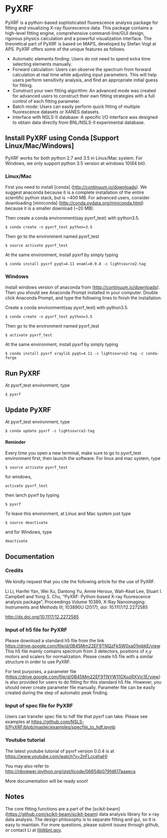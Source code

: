 # PyXRF

PyXRF is a python-based sophisticated fluorescence analysis package for
fitting and visualizing X-ray fluorescence data. This package contains a
high-level fitting engine, comprehensive command-line/GUI design, rigorous
physics calculation and a powerful visualization interface. The theoretical
part of PyXRF is based on MAPS, developed by Stefan Vogt at APS. PyXRF offers
some of the unique features as follows.
- Automatic elements finding: Users do not need to spend extra time selecting
  elements manually.
- Forward calculation: Users can observe the spectrum from forward calculation
  at real time while adjusting input parameters. This will help users perform
  sensitivity analysis, and find an appropriate initial guess for fitting.
- Construct your own fitting algorithm: An advanced mode was created for
  advanced users to construct their own fitting strategies with a full
  control of each fitting parameter.
- Batch mode: Users can easily perform quick fitting of multiple fluorescence
  datasets or XANES datasets.
- Interface with NSLS-II database: A specific I/O interface was designed to
   obtain data directly from BNL/NSLS-II experimental database.

## Install PyXRF using Conda [Support Linux/Mac/Windows]
PyXRF works for both python 2.7 and 3.5 in Linux/Mac system. For Windows, we only support python 3.5 version at windows 10(64 bit).

### Linux/Mac
First you need to install [conda] (http://continuum.io/downloads). We suggest
anaconda because it is a complete installation of the entire scientific python
stack, but is ~400 MB.  For advanced users, consider downloading [miniconda]
(http://conda.pydata.org/miniconda.html) because it is a smaller download (~20 MB).

Then create a conda environment(say pyxrf_test) with python3.5.
```
$ conda create -n pyxrf_test python=3.5
```
Then go to the environment named pyxrf_test
```
$ source activate pyxrf_test
```
At the same environment, install pyxrf by simply typing
```
$ conda install pyxrf pyqt=4.11 enaml=0.9.8 -c lightsource2-tag
```

### Windows
Install windows version of anaconda from (http://continuum.io/downloads).
Then you should see Anaconda Prompt installed in your computer. Double click Anaconda Prompt, and type the following lines to finish the installation.

Create a conda environment(say pyxrf_test) with python3.5.
```
$ conda create -n pyxrf_test python=3.5
```
Then go to the environment named pyxrf_test
```
$ activate pyxrf_test
```
At the same environment, install pyxrf by simply typing
```
$ conda install pyxrf xraylib pyqt=4.11 -c lightsource2-tag -c conda-forge
```

## Run PyXRF
At pyxrf_test environment, type
```
$ pyxrf
```

## Update PyXRF
At pyxrf_test environment, type
```
$ conda update pyxrf -c lightsource2-tag
```

#### Reminder
Every time you open a new terminal, make sure to go to pyxrf_test environment first, then launch the software. For linux and mac system, type
```
$ source activate pyxrf_test
```
for windows,
```
activate pyxrf_test        
```
then lanch pyxrf by typing
```
$ pyxrf
```

To leave this environment, at Linux and Mac system just type
```
$ source deactivate
```
and for Windows, type
```
deactivate          
```

## Documentation

### Credits
We kindly request that you cite the following article for the use of PyXRF.

Li Li, Hanfei Yan, Wei Xu, Dantong Yu, Annie Heroux, Wah-Keat Lee, Stuart I. Campbell and Yong S. Chu, “PyXRF: Python-based X-ray fluorescence analysis package”, Proceedings Volume 10389, X-Ray Nanoimaging: Instruments and Methods III; 103890U (2017); doi: 10.1117/12.2272585

http://dx.doi.org/10.1117/12.2272585


### Input of h5 file for PyXRF
Please download a standard h5 file from the link
https://drive.google.com/file/d/0B45Mm22EF9TNQzFkSW0xa01mbkE/view
This h5 file mainly contains spectrum from 3 detectors, positions of x,y motors and scalers for normalization. Please create h5 file with a similar structure in order to use PyXRF.

For test purposes, a parameter file (https://drive.google.com/file/d/0B45Mm22EF9TNYW11OXozRXVic1E/view) is also provided for users to do fitting for this standard h5 file. However, you should never create parameter file manually. Parameter file can be easily created during the step of automatic peak finding.

### Input of spec file for PyXRF
Users can transfer spec file to hdf file that pyxrf can take. Please see examples at https://github.com/NSLS-II/PyXRF/blob/master/examples/specfile_to_hdf.ipynb

### Youtube tutorial
The latest youtube tutorial of pyxrf version 0.0.4 is at https://www.youtube.com/watch?v=2nFLccehaHI

You may also refer to http://nbviewer.ipython.org/gist/licode/06654b079fd617aaaeca

More documentation will be ready soon!


## Notes

The core fitting functions are a part of the [scikit-beam]
(https://github.com/scikit-beam/scikit-beam) data analysis library for x-ray data analysis.
The design philosophy is to separate fitting and gui, so it is easy to maintain.
For more questions, please submit issues through github, or contact Li at lili@bnl.gov.
